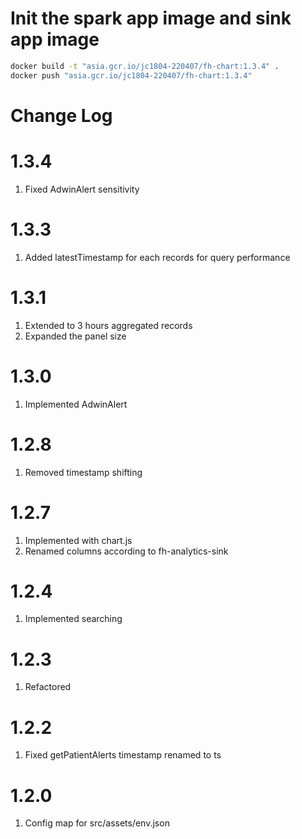 # Init the spark app image and sink app image
```bash
docker build -t "asia.gcr.io/jc1804-220407/fh-chart:1.3.4" .
docker push "asia.gcr.io/jc1804-220407/fh-chart:1.3.4"
```

# Change Log

# 1.3.4

1. Fixed AdwinAlert sensitivity

# 1.3.3

1. Added latestTimestamp for each records for query performance

# 1.3.1

1. Extended to 3 hours aggregated records
2. Expanded the panel size

# 1.3.0

1. Implemented AdwinAlert

# 1.2.8

1. Removed timestamp shifting

# 1.2.7

1. Implemented with chart.js
2. Renamed columns according to fh-analytics-sink

# 1.2.4

1. Implemented searching

# 1.2.3

1. Refactored

# 1.2.2

1. Fixed getPatientAlerts timestamp renamed to ts

# 1.2.0

1. Config map for src/assets/env.json
